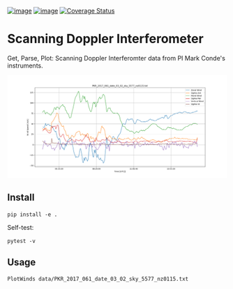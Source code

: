 [![image](https://travis-ci.org/scivision/scanning-doppler-interferometer.svg?branch=master)](https://travis-ci.org/scivision/scanning-doppler-interferometer)
[![image](https://ci.appveyor.com/api/projects/status/1a1ujuhlupob96m9?svg=true)](https://ci.appveyor.com/project/scivision/scanning-doppler-interferometer)
[![Coverage Status](https://coveralls.io/repos/github/scivision/scanning-doppler-interferometer/badge.svg?branch=master)](https://coveralls.io/github/scivision/scanning-doppler-interferometer?branch=master)

# Scanning Doppler Interferometer

Get, Parse, Plot: Scanning Doppler Interferomter data from PI Mark Conde's instruments.

![SDI wind line plot](data/winds_sdi_python.png)

## Install

    pip install -e .

Self-test:

    pytest -v

## Usage
```sh
PlotWinds data/PKR_2017_061_date_03_02_sky_5577_nz0115.txt
```
